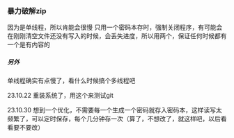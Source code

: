 ### 暴力破解zip
因为是单线程，所以肯能会很慢
只用一个密码本存时，强制关闭程序，有可能会在刚刚清空文件还没有写入的时候，会丢失进度，所以用两个，保证任何时候都有一个是有内容的
##### 另外
单线程确实有点慢了，看什么时候搞个多线程吧

23.10.22 重装系统了，用这个来测试git

23.10.30 想到一个优化，不需要每一个生成一个密码就存入密码本，这样读写太频繁了，可以定时保存，每个几分钟存一次（算了，不想改了，就这样吧，以后看看要不要改）